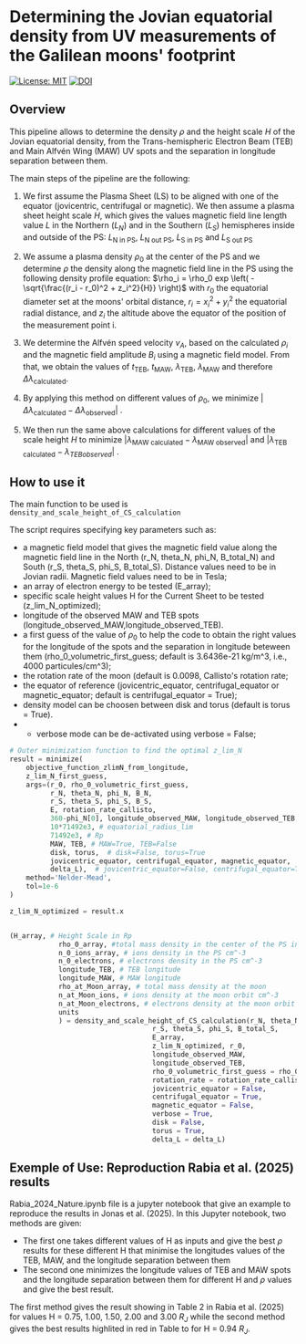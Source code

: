 # Determining the Jovian equatorial density from UV measurements of the Galilean moons' footprint

[![License: MIT](https://img.shields.io/badge/License-MIT-yellow.svg)](https://opensource.org/licenses/MIT)
[![DOI](https://zenodo.org/badge/876014209.svg)](https://zenodo.org/badge/latestdoi/876014209)


## Overview
This pipeline allows to determine the density $\rho$ and the height scale $H$ of the Jovian equatorial density, from the Trans-hemispheric Electron Beam (TEB) and Main Alfvén Wing (MAW) UV spots and the separation in longitude separation between them.

The main steps of the pipeline are the following:

1. We first assume the Plasma Sheet (LS) to be aligned with one of the equator (jovicentric, centrifugal or magnetic). We then assume a plasma sheet height scale $H$, which gives the values magnetic field line length value $L$ in the Northern ($L_N$) and in the Southern ($L_S$) hemispheres inside and outside of the PS: $L_\text{N in PS}$, $L_\text{N out PS}$, $L_\text{S in PS}$ and $L_\text{S out PS}$

2. We assume a plasma density $\rho_0$  at the center of the PS and we determine $\rho$ the density along the magnetic field line in the PS using the following density profile equation:
$\rho_i = \rho_0 exp \left( -\sqrt{\frac{(r_i - r_0)^2 + z_i^2}{H}} \right)$
with $r_0$ the equatorial diameter set at the moons' orbital distance, $r_i = x_i^2+ y_i^2$ the equatorial radial distance, and $z_i$ the altitude above the equator of the position of the measurement point i. 

4. We determine the Alfvén speed velocity $v_A$, based on the calculated $\rho_i$ and the magnetic field amplitude $B_i$ using a magnetic field model. From that, we obtain the values of $t_\text{TEB}$, $t_\text{MAW}$, $\lambda_\text{TEB}$, $\lambda_\text{MAW}$ and therefore $\Delta \lambda_\text{calculated}$.

5. By applying this method on different values of $\rho_0$, we minimize $|\Delta \lambda_\text{calculated} - \Delta \lambda_\text{observed}|$ .

6. We then run the same above calculations for different values of the scale height $H$ to minimize $|\lambda_\text{MAW calculated} - \lambda_\text{MAW observed}|$  and $|\lambda_\text{TEB calculated} - \lambda_{TEB observed}|$ .


## How to use it

The main function to be used is ```density_and_scale_height_of_CS_calculation```

The script requires specifying key parameters such as:
  - a magnetic field model that gives the magnetic field value along the magnetic field line in the North (r_N, theta_N, phi_N, B_total_N) and South (r_S, theta_S, phi_S, B_total_S). Distance values need to be in Jovian radii. Magnetic field values need to be in Tesla;
  - an array of electron energy to be tested (E_array);
  - specific scale height values H for the Current Sheet to be tested (z_lim_N_optimized);
  - longitude of the observed MAW and TEB spots (longitude_observed_MAW,longitude_observed_TEB).
  - a first guess of the value of $\rho_0$ to help the code to obtain the right values for the longitude of the spots and the separation in longitude beteween them (rho_0_volumetric_first_guess; default is 3.6436e-21 kg/m^3, i.e., 4000 particules/cm^3);
  - the rotation rate of the moon (default is 0.0098, Callisto's rotation rate;
  - the equator of reference (jovicentric_equator, centrifugal_equator or magnetic_equator; default is centrifugal_equator = True);
  - density model can be choosen between disk and torus (default is torus = True).
  - - verbose mode can be de-activated using verbose = False;


```python
# Outer minimization function to find the optimal z_lim_N
result = minimize(
    objective_function_zlimN_from_longitude,
    z_lim_N_first_guess,
    args=(r_0, rho_0_volumetric_first_guess,
          r_N, theta_N, phi_N, B_N,
          r_S, theta_S, phi_S, B_S,
          E, rotation_rate_callisto,
          360-phi_N[0], longitude_observed_MAW, longitude_observed_TEB, 
          10*71492e3, # equatorial_radius_lim
          71492e3, # Rp
          MAW, TEB, # MAW=True, TEB=False
          disk, torus,  # disk=False, torus=True
          jovicentric_equator, centrifugal_equator, magnetic_equator,
          delta_L),  # jovicentric_equator=False, centrifugal_equator=True, magnetic_equator=False
    method='Nelder-Mead',
    tol=1e-6
)

z_lim_N_optimized = result.x


(H_array, # Height Scale in Rp
            rho_0_array, #total mass density in the center of the PS in kg.cm^-3
            n_0_ions_array, # ions density in the PS cm^-3
            n_0_electrons, # electrons density in the PS cm^-3
            longitude_TEB, # TEB longitude
            longitude_MAW, # MAW longitude
            rho_at_Moon_array, # total mass density at the moon
            n_at_Moon_ions, # ions density at the moon orbit cm^-3
            n_at_Moon_electrons, # electrons density at the moon orbit cm^-3 
            units
            ) = density_and_scale_height_of_CS_calculation(r_N, theta_N, phi_N, B_total_N,
                                   r_S, theta_S, phi_S, B_total_S,
                                   E_array,
                                   z_lim_N_optimized, r_0,
                                   longitude_observed_MAW,
                                   longitude_observed_TEB,
                                   rho_0_volumetric_first_guess = rho_0_volumetric_first_guess,
                                   rotation_rate = rotation_rate_callisto,
                                   jovicentric_equator = False,
                                   centrifugal_equator = True,
                                   magnetic_equator = False,
                                   verbose = True,
                                   disk = False,
                                   torus = True,
                                   delta_L = delta_L)

```


## Exemple of Use: Reproduction Rabia et al. (2025) results

Rabia_2024_Nature.ipynb file is a jupyter notebook that give an example to reproduce the results in Jonas et al. (2025).
In this Jupyter notebook, two methods are given:
  - The first one takes different values of H as inputs and give the best $\rho$ results for these different H that minimise the longitudes values of the TEB, MAW, and the longitude separation between them
  - The second one minimizes the longitude values of TEB and MAW spots and the longitude separation between them for different H and $\rho$ values and give the best result.

The first method gives the result showing in Table 2 in Rabia et al. (2025) for values H = 0.75, 1.00, 1.50, 2.00 and 3.00 $R_J$ while the second method gives the best results highlited in red in Table to for H = 0.94 $R_J$.
